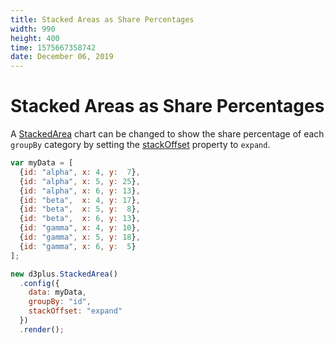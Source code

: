 ```yaml
---
title: Stacked Areas as Share Percentages
width: 990
height: 400
time: 1575667358742
date: December 06, 2019
---
```


# Stacked Areas as Share Percentages

A [StackedArea](http://d3plus.org/docs/#StackedArea) chart can be changed to show the share percentage of each `groupBy` category by setting the [stackOffset](http://d3plus.org/docs/#Plot.stackOffset) property to `expand`.

```js
var myData = [
  {id: "alpha", x: 4, y:  7},
  {id: "alpha", x: 5, y: 25},
  {id: "alpha", x: 6, y: 13},
  {id: "beta",  x: 4, y: 17},
  {id: "beta",  x: 5, y:  8},
  {id: "beta",  x: 6, y: 13},
  {id: "gamma", x: 4, y: 10},
  {id: "gamma", x: 5, y: 18},
  {id: "gamma", x: 6, y:  5}
];

new d3plus.StackedArea()
  .config({
    data: myData,
    groupBy: "id",
    stackOffset: "expand"
  })
  .render();
```
